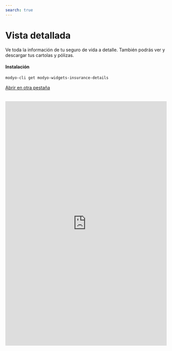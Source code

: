 ```yaml
---
search: true
---
```


# Vista detallada

Ve toda la información de tu seguro de vida a detalle. También podrás ver y descargar tus cartolas y pólizas.

#### Instalación

```bash
modyo-cli get modyo-widgets-insurance-details
```

[Abrir en otra pestaña](https://widgets-es.modyo.com/seguros/personas/vista-detallada)

<iframe id="widgetFrame" src="https://widgets-es.modyo.com/seguros/personas/vista-detallada" width="100%" frameBorder="0"  style="min-height:762px;overflow:auto;margin-top:20px;"/>

| Funcionalidad | Descripción |
| ------------- | ----------- |
| Detalles del Contratante  | Podrás ver los detalles del contratante y de la póliza como el nombre, correo, teléfono, nombre de la póliza, y valor de la póliza. |
| Detalles de cobertura | Al hacer click en la cobertura, podrás ver todas las clausulas de tu póliza y sus detalles. |
| Detalles de valor póliza | Consulta el valor de los activos de tu póliza y ve desglosado el saldo de tus cuentas y de tu portafolio de inversión. |
| Información de Fondos | Ve y descarga el detalle de tu portafolio de inversión. Podrás ver los diferentes fondos, la distribución (en %) de tu cuenta, el valor cuota, la rentabilidad en el mes, y la rentabilidad en el año en transcurso. | 

<script>

  export default {
    mounted() {

      function setIframeHeightCO(id, ht) {
          var ifrm = document.getElementById(id);
          if(ifrm) {
            ifrm.style.height = ht + 4 + "px";
          }
      }
      // iframed document sends its height using postMessage
      function handleDocHeightMsg(e) {
          // check origin
          if ( e.origin === 'https://widgets.modyo.com' ) {
              // parse data
              var data = JSON.parse( e.data );

              console.log('data:', data)
              // check data object
              if ( data['docHeight'] ) {
                  setIframeHeightCO( 'widgetFrame', data['docHeight'] );
              } else {
                  setIframeHeightCO( 'widgetFrame', 700 );
              }
          }
      }

      // assign message handler
      if ( window.addEventListener ) {
          window.addEventListener('message', handleDocHeightMsg, false);
      }
    }
  }
 </script>
